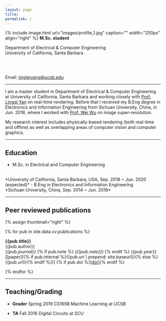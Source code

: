 ```yaml
---
layout: page
title: 
permalink: /
---
```


{% include image.html url="images/profile_1.jpg" caption="" width="250px" align="right" %}
**M.Sc. student**

Department of Electrical & Computer Engineering<br/>
University of California, Santa Barbara



<p>
<br/>
<br/>
</p>

Email: [jingleiyang@ucsb.edu]

------

I am a master student in Department of Electrical & Computer Engineering at University of California, Santa Barbara and working closely with [Prof. Lingqi Yan] on real-time rendering. Before that I received my B.Eng degree in Electronics and Information Engineering from Sichuan University, China, in Jun. 2018, where I worked with [Prof. Wei Wu] on image super-resolution.

My research interest includes physically-based rendering (both real-time and offline) as well as overlapping areas of computer vision and computer graphics.

------

## Education
- M.Sc. in Electrical and Computer Engineering
<br/>
*University of California, Santa Barbara, USA, Sep. 2018 ~ Jun. 2020 (expected)*
- B.Eng in Electronics and Information Engineering
<br/>
*Sichuan University, China, Sep. 2014 ~ Jun. 2018*

------

## Peer reviewed publications

{% assign thumbnail="right" %}

{% for pub in site.data.cv.publications %}
<!-- {% if pub.image %}
{% include image.html url=pub.image caption="" height="80px" align=thumbnail %}
{% endif %} -->
**{{pub.title}}**<br />
{{pub.author}}<br />
*{{pub.journal}}*
{% if pub.note %} *({{pub.note}})*
{% endif %} *{{pub.year}}*  [[paper]({% if pub.internal %}{{pub.url | prepend: site.baseurl}}{% else %}{{pub.url}}{% endif %})] {% if pub.doi %}[[doi]({{pub.doi}})]{% endif %}

{% endfor %}

[Prof. Lingqi Yan]: http://www.cs.ucsb.edu/~lingqi/
[Prof. Wei Wu]: https://scholar.google.com/citations?user=YPP7Ln4AAAAJ&hl=en
[jingleiyang@ucsb.edu]: mailto:jingleiyang@ucsb.edu
------

## Teaching/Grading

- **Grader** Spring 2019 CS165B Machine Learning at UCSB

- **TA** Fall 2016 Digital Circuits at SCU